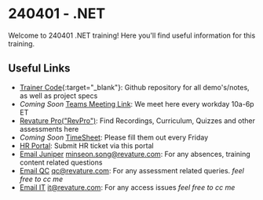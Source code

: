 # 240401 - .NET
Welcome to 240401 .NET training! Here you'll find useful information for this training.

## Useful Links
- [Trainer Code](https://github.com/240401-NET/trainer-code){:target="_blank"}: Github repository for all demo's/notes, as well as project specs
- *Coming Soon* [Teams Meeting Link](): We meet here every workday 10a-6p ET
- [Revature Pro("RevPro")](https://app.revature.com): Find Recordings, Curriculum, Quizzes and other assessments here
- *Coming Soon* [TimeSheet](): Please fill them out every Friday
- [HR Portal](https://help.revature.com/s/): Submit HR ticket via this portal 
- [Email Juniper](mailto:minseon.song@revature.com) minseon.song@revature.com: For any absences, training content related questions
- [Email QC](mailto:qc@revature.com) qc@revature.com: For any assessment related queries. *feel free to cc me*
- [Email IT](mailto:it@revature.com) it@revature.com: For any access issues *feel free to cc me*
